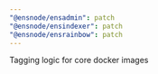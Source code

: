```yaml
---
"@ensnode/ensadmin": patch
"@ensnode/ensindexer": patch
"@ensnode/ensrainbow": patch
---
```


Tagging logic for core docker images
  
